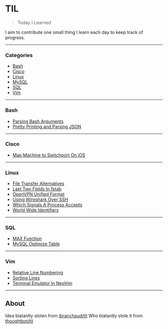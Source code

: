 # TIL

> Today I Learned

I aim to contribute one small thing I learn each day to keep track of progress.

---

### Categories

* [Bash](#bash)
* [Cisco](#cisco)
* [Linux](#linux)
* [MySQL](#mysql)
* [SQL](#sql)
* [Vim](#vim)

---

### Bash

- [Parsing Bash Arguments](bash/parsing-bash-arguments.md)
- [Pretty Printing and Parsing JSON](bash/pretty-printing-and-parsing-json.md)

---

### Cisco

- [Map Machine to Switchport On iOS](cisco/map-machine-to-switchport-on-ios.md)

---

### Linux

- [File Transfer Alternatives](linux/file-transfer-alternatives.md)
- [Last Two Fields In fstab](linux/last-two-fields-in-fstab.md)
- [OpenVPN Unified Format](linux/openvpn-unified-format.md)
- [Using Wireshark Over SSH](linux/using-wireshark-over-ssh.md)
- [Which Signals A Process Accepts](linux/which-signals-a-process-accepts.md)
- [World Wide Identifiers](linux/world-wide-identifiers.md)

---

### SQL

- [MAX Function](sql/max-function.md)
- [MySQL Optimize Table](sql/mysql-optimize-table.md)

---

### Vim

- [Relative Line Numbering](vim/relative-line-numbering.md)
- [Sorting Lines](vim/sorting-lines.md)
- [Terminal Emulator In NeoVim](vim/terminal-emulator-in-neovim.md)

---

## About

Idea blatantly stolen from [jbranchaud/til](https://github.com/jbranchaud/til)
Who blatantly stole it from [thoughtbot/til](https://github.com/thoughtbot/til)
